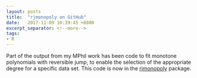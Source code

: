 ```yaml
---
layout: posts
title:  "rjmonopoly on GitHub"
date:   2017-11-09 10:39:45 +0800
excerpt_separator: <!--more-->
tags:
- R
---
```


Part of the output from my MPhil work has been code to fit monotone polynomials
with reversible jump, to enable the selection of the appropriate degree for a
specific data set. This code is now in the [rjmonopoly](https://github.com/hhau/rjmonopoly)
package.
